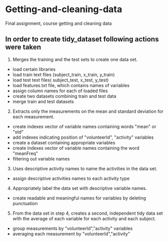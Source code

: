 # Getting-and-cleaning-data
Final assignment, course getting and cleaning data

## In order to create tidy_dataset following actions were taken

1. Merges the training and the test sets to create one data set.
- load certain libraries
- load train text files (subject_train, x_train, y_train)
- load test text files( subject_test, x_test, y_test)
- load features.txt file, which contains names of variables
- assign column names for each of loaded files
- create two datasets combining train and test data
- merge train and test datasets

2. Extracts only the measurements on the mean and standard deviation for each measurement.
- create indexes vector of variable names containing words "mean" or "std"
- add indexes indicating position of "volunteerId", "activity" variables
- create a dataset containing appropriate variables
- create indexes vector of variable names containing the word "meanFreq"
- filtering out variable names 

3. Uses descriptive activity names to name the activities in the data set.
- assign descriptive activities names to each activity type

4. Appropriately label the data set with descriptive variable names.
- create readable and meaningful names for variables by deleting punctuation 

5. From the data set in step 4, creates a second, independent tidy data set with the average of each variable for each activity and each subject.
- group measurements by "volunteerId","activity" variables
- averaging each measurement by "volunteerId","activity"
